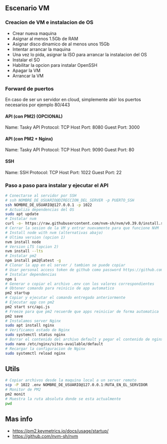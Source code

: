 ## Escenario VM

### Creacion de VM e instalacion de OS
- Crear nueva maquina
- Asignar al menos 1.5Gb de RAM
- Asignar disco dinamico de al menos unos 15Gb
- Intentar arrancar la maquina
- Una vez lo pida, asignar la ISO para arrancar la instalacion del OS
- Instalar el SO
- Habilitar la opcion para instalar OpenSSH
- Apagar la VM
- Arrancar la VM

### Forward de puertos
En caso de ser un servidor en cloud, simplemente abir los puertos necesarios por ejemplo 80/443

#### API (con PM2) (OPCIONAL)
Name: Tasky API
Protocol: TCP
Host Port: 8080
Guest Port: 3000

#### API (con PM2 + Nginx)
Name: Tasky API
Protocol: TCP
Host Port: 9090
Guest Port: 80

#### SSH
Name: SSH
Protocol: TCP
Host Port: 1022
Guest Port: 22

### Paso a paso para instalar y ejecutar el API
```bash
# Conectarse al servidor por SSH
# ssh NOMBRE_DE_USUARIO@DIRECCION_DEL_SERVER -p PUERTO_SSH
ssh NOMBRE_DE_USUARIO@127.0.0.1 -p 1022
# Actualiza dependencias del OS
sudo apt update
# Instalar nvm
curl -o- https://raw.githubusercontent.com/nvm-sh/nvm/v0.39.0/install.sh | bash
# Cerrar la sesion de la VM y entrar nuevamente para que funcione NVM
# Install node with nvm (alternativas abajo)
# Ultima version (opcion 1)
nvm install node
# Version LTS (opcion 2)
nvm install --lts
# Instalar pm2
npm install pm2@latest -g
# Clonar la app en el server / tambien se puede copiar
# Usar personal access token de github como password https://github.com/settings/tokens
# Instalar dependencias
npm i
# Generar o copiar el archivo .env con los valores correspondientes
# Obtener comando para reinicio de app automatico
pm2 startup
# Copiar y ejecutar el comando entregado anteriormente
# Ejecutar app con pm2
pm2 start src/api.js
# Freeze para que pm2 recuerde que apps reiniciar de forma automatica
pm2 save
# Instalamos server Nginx
sudo apt install nginx
# Verificamos estado de Nginx
sudo systemctl status nginx
# Borrar el contenido del archivo default y pegar el contenido de nginx.conf
sudo nano /etc/nginx/sites-available/default
# Recargar la configuracion de Nginx
sudo systemctl reload nginx
```

## Utils
```bash
# Copiar archivos desde la maquina local a un server remoto
scp -P 1022 .env NOMBRE_DE_USUARIO@127.0.0.1:RUTA_EN_EL_SERVIDOR
# Monitor de PM2
pm2 monit
# Muestra la ruta absoluta donde se esta actualmente
pwd
```

## Mas info
- https://pm2.keymetrics.io/docs/usage/startup/
- https://github.com/nvm-sh/nvm